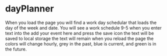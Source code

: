 # dayPlanner

When you load the page you will find a work day schedular that loads the day of the week and date.
You will see a work schedule 9-5
when you enter text into the add your event here and press the save icon the text will be saved to local storage
the text will remain when you reload the page
the colors will change hourly, grey in the past, blue is current, and green is in the future.



